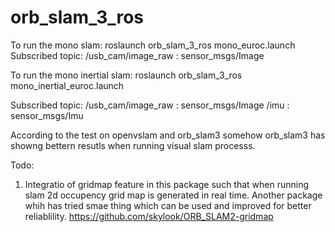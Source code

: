 # orb_slam_3_ros
To run the mono slam:
roslaunch orb_slam_3_ros mono_euroc.launch
Subscribed topic: /usb_cam/image_raw : sensor_msgs/Image

To run the mono inertial slam:
roslaunch orb_slam_3_ros mono_inertial_euroc.launch

Subscribed topic: /usb_cam/image_raw : sensor_msgs/Image 
                  /imu : sensor_msgs/Imu
                  
According to the test on openvslam and orb_slam3 somehow orb_slam3 has showng bettern resutls when running visual slam processs.

Todo:
1. Integratio of gridmap feature in this package such that when running slam 2d occupency grid map is generated in real time. Another package whih has tried smae thing which can be used and improved for better reliablility. https://github.com/skylook/ORB_SLAM2-gridmap 
